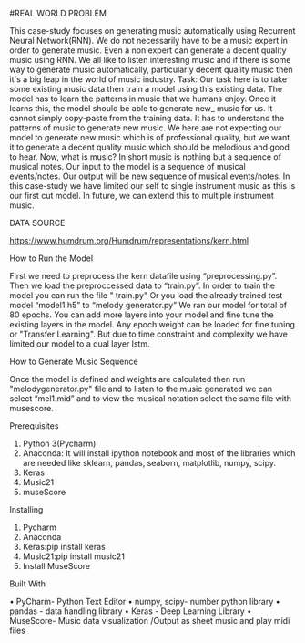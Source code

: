 #REAL WORLD PROBLEM


This case-study focuses on generating music automatically using Recurrent Neural Network(RNN). We do not necessarily have to be a music expert in order to generate music. Even a non expert can generate a decent quality music using RNN. We all like to listen interesting music and if there is some way to generate music automatically, particularly decent quality music then it's a big leap in the world of music industry. Task: Our task here is to take some existing music data then train a model using this existing data. The model has to learn the patterns in music that we humans enjoy. Once it learns this, the model should be able to generate new_ music for us. It cannot simply copy-paste from the training data. It has to understand the patterns of music to generate new music. We here are not expecting our model to generate new music which is of professional quality, but we want it to generate a decent quality music which should be melodious and good to hear. Now, what is music? In short music is nothing but a sequence of musical notes. Our input to the model is a sequence of musical events/notes. Our output will be new sequence of musical events/notes. In this case-study we have limited our self to single instrument music as this is our first cut model. In future, we can extend this to multiple instrument music.

DATA SOURCE


https://www.humdrum.org/Humdrum/representations/kern.html

How to Run the Model 


First we need to preprocess the kern datafile using “preprocessing.py”. Then we load the preproccessed data to “train.py”.
In order to train the model you can run the file " train.py" 	Or you load the already trained test model “model1.h5” to “melody generator.py” We ran our model for total of 80 epochs. You can add more layers into your model and fine tune the existing layers in the model. Any epoch weight can be loaded for fine tuning or "Transfer Learning". But due to time constraint and complexity we have limited our model to a dual layer lstm.


How to Generate Music Sequence


Once the model is defined and weights are calculated then run "melodygenerator.py" file and to listen to the music generated we can select “mel1.mid” and to view the musical notation select the same file with musescore.


Prerequisites


1.	Python 3(Pycharm)
2.	Anaconda: It will install ipython notebook and most of the libraries which are needed like sklearn, pandas, seaborn, matplotlib, numpy, scipy.
3.	Keras
4.	Music21
5.	museScore


Installing


1.	Pycharm
2.	Anaconda
3.	Keras:pip install keras
4.	Music21:pip install music21
5.	Install MuseScore

Built With


•	PyCharm- Python Text Editor
•	numpy, scipy- number python library
•	pandas - data handling library
•	Keras - Deep Learning Library
•	MuseScore- Music data visualization /Output as sheet music and play midi files
